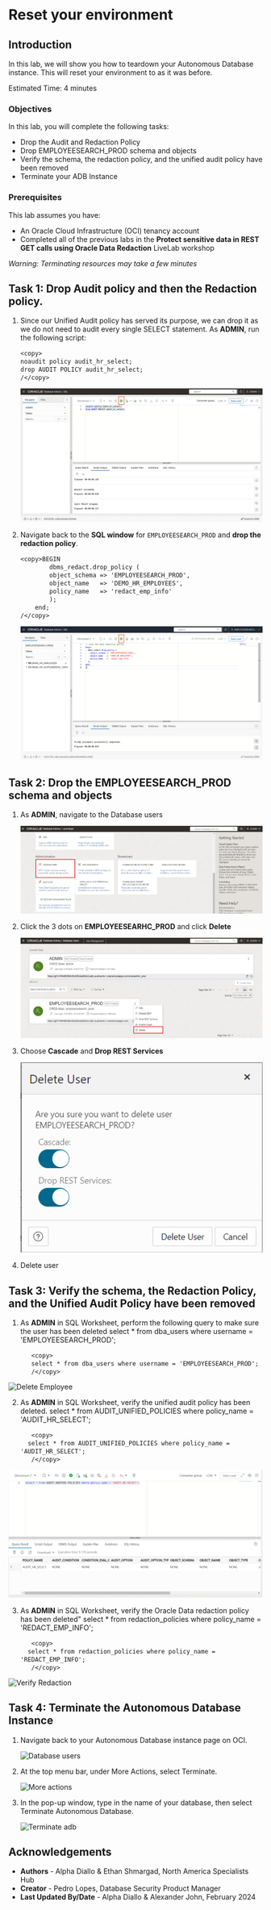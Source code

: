 # Reset your environment

## Introduction

In this lab, we will show you how to teardown your Autonomous Database instance. This will reset your environment to as it was before.

Estimated Time: 4 minutes

### Objectives

In this lab, you will complete the following tasks:

- Drop the Audit and Redaction Policy
- Drop EMPLOYEESEARCH_PROD schema and objects
- Verify the schema, the redaction policy, and the unified audit policy have been removed
- Terminate your ADB Instance
  
### Prerequisites

This lab assumes you have:
- An Oracle Cloud Infrastructure (OCI) tenancy account
- Completed all of the previous labs in the **Protect sensitive data in REST GET calls using Oracle Data Redaction** LiveLab workshop

*Warning: Terminating resources may take a few minutes*

## Task 1: Drop Audit policy and then the Redaction policy.
1. Since our Unified Audit policy has served its purpose, we can drop it as we do not need to audit every single SELECT statement. As **ADMIN**, run the following script:

    ```
    <copy>
    noaudit policy audit_hr_select;
    drop AUDIT POLICY audit_hr_select;
    /</copy>   
    ```

    ![Drop Audit Policy](images/drop-aud-pol.png)
   
2. Navigate back to the **SQL window** for `EMPLOYEESEARCH_PROD` and **drop the redaction policy**.
    
    ```
    <copy>BEGIN
            dbms_redact.drop_policy (
            object_schema => 'EMPLOYEESEARCH_PROD',
            object_name   => 'DEMO_HR_EMPLOYEES',
            policy_name   => 'redact_emp_info'
            );
        end;
    /</copy>   
    ```
    ![Drop](images/drop.png)

## Task 2: Drop the EMPLOYEESEARCH_PROD schema and objects

1. As **ADMIN**, navigate to the Database users

    ![Database users](images/Nav_to_users.png)

2. Click the 3 dots on **EMPLOYEESEARHC_PROD** and click **Delete**

    ![Three_dots](images/Delete.png)

3. Choose **Cascade** and **Drop REST Services**

    ![Cascade_Drop](images/Check.png)

4. Delete user

## Task 3: Verify the schema, the Redaction Policy, and the Unified Audit Policy have been removed

1. As **ADMIN** in SQL Worksheet, perform the following query to make sure the user has been deleted
select * from dba_users where username = 'EMPLOYEESEARCH_PROD';

   ```
      <copy>
      select * from dba_users where username = 'EMPLOYEESEARCH_PROD';
      /</copy>   
    ```
  ![Delete Employee](images/delete_employee.png)

2. As **ADMIN** in SQL Worksheet, verify the unified audit policy has been deleted.
select * from AUDIT_UNIFIED_POLICIES where policy_name = 'AUDIT_HR_SELECT';

   ```
      <copy>
     select * from AUDIT_UNIFIED_POLICIES where policy_name = 'AUDIT_HR_SELECT';
      /</copy>   
    ```
  ![Verify Audit](images/verify_audit.png)

3. As **ADMIN** in SQL Worksheet, verify the Oracle Data redaction policy has been deleted"
select * from redaction_policies where policy_name = 'REDACT_EMP_INFO';

   ```
      <copy>
     select * from redaction_policies where policy_name = 'REDACT_EMP_INFO';
      /</copy>   
    ```
  ![Verify Redaction](images/verify_redaction.png)
  
## Task 4: Terminate the Autonomous Database Instance

1. Navigate back to your Autonomous Database instance page on OCI.

    ![Database users](images/adb-page.png)

2. At the top menu bar, under More Actions, select Terminate.

   ![More actions](images/more-actions.png)

3. In the pop-up window, type in the name of your database, then select Terminate Autonomous Database.

   ![Terminate adb](images/terminate.png)

## Acknowledgements

- **Authors** - Alpha Diallo & Ethan Shmargad, North America Specialists Hub
- **Creator** - Pedro Lopes, Database Security Product Manager
- **Last Updated By/Date** - Alpha Diallo & Alexander John, February 2024
